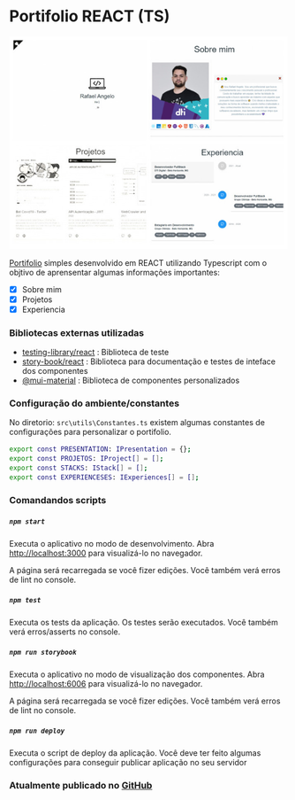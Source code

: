 # Portifolio REACT (TS)

![](src/utils/readme/image/portifolio.jpg)

[Portifolio](https://rafaelangelo1999.github.io/portifolio-react-ts/) simples desenvolvido em REACT utilizando Typescript com o objtivo de aprensentar algumas informações importantes:
- [x] Sobre mim
- [x] Projetos
- [x] Experiencia

### Bibliotecas externas utilizadas
* [testing-library/react](https://www.npmjs.com/package/@testing-library/react) : Biblioteca de teste
* [story-book/react](https://www.npmjs.com/package/@storybook/react) : Biblioteca para documentação e testes de inteface dos componentes
* [@mui-material](https://www.npmjs.com/package/@mui/material) : Biblioteca de componentes personalizados

### Configuração do ambiente/constantes

No diretorio: ```src\utils\Constantes.ts``` existem algumas constantes de configurações para personalizar o portifolio.

```sh
export const PRESENTATION: IPresentation = {};
export const PROJETOS: IProject[] = [];
export const STACKS: IStack[] = [];
export const EXPERIENCESES: IExperiences[] = [];
```
### Comandandos scripts

##### `npm start`
Executa o aplicativo no modo de desenvolvimento.
Abra [http://localhost:3000](http://localhost:3000) para visualizá-lo no navegador.

A página será recarregada se você fizer edições.
Você também verá erros de lint no console.

##### `npm test`
Executa os tests da aplicação.
Os testes serão executados.
Você também verá erros/asserts no console.

##### `npm run storybook`
Executa o aplicativo no modo de visualização dos componentes.
Abra [http://localhost:6006](http://localhost:6006) para visualizá-lo no navegador.

A página será recarregada se você fizer edições.
Você também verá erros de lint no console.
    
##### `npm run deploy`
Executa o script de deploy da aplicação.
Você deve ter feito algumas configurações para conseguir publicar aplicação no seu servidor
### Atualmente publicado no [GitHub](https://rafaelangelo1999.github.io/portifolio-react-ts/)
